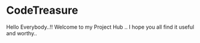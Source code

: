 # CodeTreasure
Hello Everybody..!! Welcome to my Project Hub .. I hope you all find it useful and worthy..
